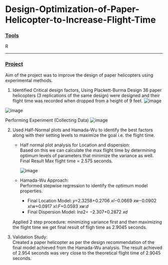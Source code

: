 # Design-Optimization-of-Paper-Helicopter-to-Increase-Flight-Time

### <ins>Tools</ins>
R

---
### <ins>Project</ins>
Aim of the project was to improve the design of paper helicopters using experimental methods.

1. Identified Critical design factors, Using Plackett-Burma Design 36 paper helicopters (3 replications of the same design) were designed and their flight time was recorded when dropped from a height of 9 feet.
![image](https://github.com/ishankcode/Design-Optimization-of-Paper-Helicopter-to-Increase-Flight-Time/assets/66678343/aae6edbe-ed8d-4e90-a74f-a7a4cb0e1a0e)

![image](https://github.com/ishankcode/Design-Optimization-of-Paper-Helicopter-to-Increase-Flight-Time/assets/66678343/82e7419f-e86e-40df-9f87-b7fff5b6acfd)

Performing Experiment (Collecting Data)
![image](https://github.com/ishankcode/Design-Optimization-of-Paper-Helicopter-to-Increase-Flight-Time/assets/66678343/dfcda626-0bf0-438d-a13a-c6040944eef7)

2. Used Half-Normal plots and Hamada-Wu to identify the best factors along with their setting levels to maximize the goal i.e. the flight time.

    - Half normal plot analysis for Location and dispersion: <br />
      Based on this we can calculate the max flight time by determining optimum levels of parameters that minimize the variance as well.
      Final Result Max flight time  = 2.575 seconds.

      ![image](https://github.com/ishankcode/Design-Optimization-of-Paper-Helicopter-to-Increase-Flight-Time/assets/66678343/17645488-9931-4c40-9775-f59b8297c6b7)

    - Hamada-Wu Approach: <br />
    Performed stepwise regression to identify the optimum model properties.
        - Final Location Model: 𝑦=2.3258+0.2706 𝑥𝑙−0.0669 𝑥𝑤−0.0902 𝑥𝑙:𝑤+0.0917 𝑥𝑙:𝐹+0.0593 𝑥𝑤:𝑑
        - Final Dispersion Model: ln𝑠2= −2.307+0.2872 𝑥𝑑
        
     Applied 2 step procedure: minimizing variance first and then maximizing the flight time we get final result of fligh time as 2.9045 seconds.
     
 3. Validation Study: <br />
Created a paper helicopter as per the design recommendation of the final model achieved from the Hamada-Wu analysis. The result achieved of 2.954 seconds was very close to the theoretical flight time of 2.9045 seconds.
